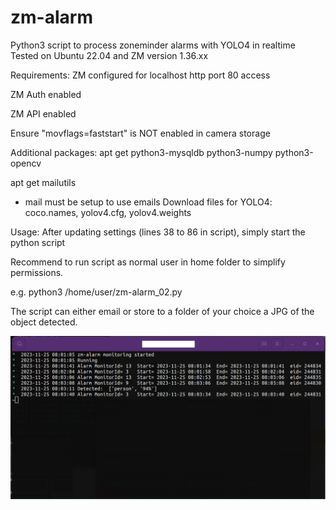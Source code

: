 # zm-alarm
Python3 script to process zoneminder alarms with YOLO4 in realtime
Tested on Ubuntu 22.04 and ZM version 1.36.xx

Requirements:
ZM configured for localhost http port 80 access

ZM Auth enabled

ZM API enabled

Ensure "movflags=faststart" is NOT enabled in camera storage
   
Additional packages:
apt get python3-mysqldb python3-numpy python3-opencv

apt get mailutils 

* mail must be setup to use emails
Download files for YOLO4: coco.names, yolov4.cfg, yolov4.weights

 
Usage:
After updating settings (lines 38 to 86 in script), simply start the python script

Recommend to run script as normal user in home folder to simplify permissions.

e.g. python3 /home/user/zm-alarm_02.py

The script can either email or store to a folder of your choice a JPG of the object detected.


![Screenshot](Screenshot.png)
